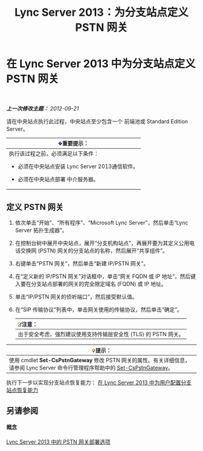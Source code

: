 ﻿---
title: Lync Server 2013：为分支站点定义 PSTN 网关
TOCTitle: 为分支站点定义 PSTN 网关
ms:assetid: 87be2fe2-1d56-4062-b430-439d4536414c
ms:mtpsurl: https://technet.microsoft.com/zh-cn/library/Gg398689(v=OCS.15)
ms:contentKeyID: 49313490
ms.date: 05/19/2016
mtps_version: v=OCS.15
ms.translationtype: HT
---

# 在 Lync Server 2013 中为分支站点定义 PSTN 网关

 

_**上一次修改主题：** 2012-09-21_

请在中央站点执行此过程，中央站点至少包含一个 前端池或 Standard Edition Server。

<table>
<colgroup>
<col style="width: 100%" />
</colgroup>
<thead>
<tr class="header">
<th><img src="images/Gg398794.important(OCS.15).gif" title="important" alt="important" />重要提示：</th>
</tr>
</thead>
<tbody>
<tr class="odd">
<td>执行该过程之前，必须满足以下条件：
<ul>
<li><p>必须在中央站点安装 Lync Server 2013通信软件。</p></li>
<li><p>必须在中央站点部署 中介服务器。</p></li>
</ul></td>
</tr>
</tbody>
</table>


## 定义 PSTN 网关

1.  依次单击“开始”、“所有程序”、“Microsoft Lync Server”，然后单击“Lync Server 拓扑生成器”。

2.  在控制台树中展开中央站点，展开“分支机构站点”，再展开要为其定义公用电话交换网 (PSTN) 网关的分支站点的名称，然后展开“共享组件”。

3.  右键单击“PSTN 网关”，然后单击“新建 IP/PSTN 网关”。

4.  在“定义新的 IP/PSTN 网关”对话框中，单击“网关 FQDN 或 IP 地址”，然后键入要在分支站点部署的网关的完全限定域名 (FQDN) 或 IP 地址。

5.  单击“IP/PSTN 网关的侦听端口”，然后接受默认值。

6.  在“SIP 传输协议”列表中，单击网关使用的传输协议，然后单击“确定”。
    
    <table>
    <thead>
    <tr class="header">
    <th><img src="images/Dn783119.note(OCS.15).gif" title="note" alt="note" />注意：</th>
    </tr>
    </thead>
    <tbody>
    <tr class="odd">
    <td>出于安全考虑，强烈建议使用支持传输层安全性 (TLS) 的 PSTN 网关。</td>
    </tr>
    </tbody>
    </table>


<table>
<thead>
<tr class="header">
<th><img src="images/Gg398094.tip(OCS.15).gif" title="tip" alt="tip" />提示：</th>
</tr>
</thead>
<tbody>
<tr class="odd">
<td>使用 cmdlet <strong>Set-CsPstnGateway</strong> 修改 PSTN 网关的属性。有关详细信息，请参阅 Lync Server 命令行管理程序帮助中的 <a href="set-cspstngateway.md">Set-CsPstnGateway</a>。</td>
</tr>
</tbody>
</table>


执行下一步以实现分支站点恢复能力： [在 Lync Server 2013 中为用户配置分支站点恢复能力](lync-server-2013-configuring-users-for-branch-site-resiliency.md)

## 另请参阅

#### 概念

[Lync Server 2013 中的 PSTN 网关部署选项](lync-server-2013-pstn-gateway-deployment-options.md)

